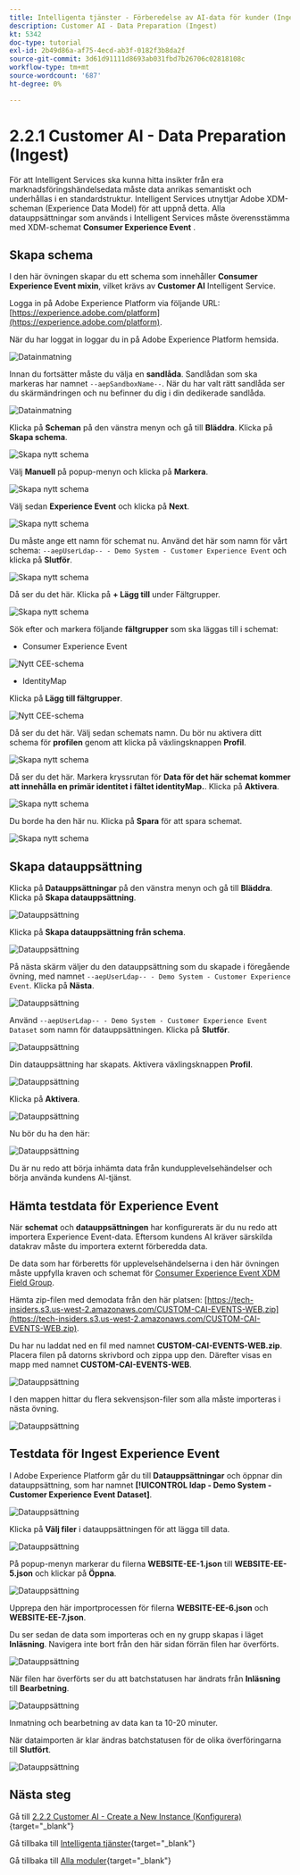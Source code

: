 ```yaml
---
title: Intelligenta tjänster - Förberedelse av AI-data för kunder (Ingest)
description: Customer AI - Data Preparation (Ingest)
kt: 5342
doc-type: tutorial
exl-id: 2b49d86a-af75-4ecd-ab3f-0182f3b8da2f
source-git-commit: 3d61d91111d8693ab031fbd7b26706c02818108c
workflow-type: tm+mt
source-wordcount: '687'
ht-degree: 0%

---
```


# 2.2.1 Customer AI - Data Preparation (Ingest)

För att Intelligent Services ska kunna hitta insikter från era marknadsföringshändelsedata måste data anrikas semantiskt och underhållas i en standardstruktur. Intelligent Services utnyttjar Adobe XDM-scheman (Experience Data Model) för att uppnå detta.
Alla datauppsättningar som används i Intelligent Services måste överensstämma med XDM-schemat **Consumer Experience Event** .

## Skapa schema

I den här övningen skapar du ett schema som innehåller **Consumer Experience Event mixin**, vilket krävs av **Customer AI** Intelligent Service.

Logga in på Adobe Experience Platform via följande URL: [https://experience.adobe.com/platform](https://experience.adobe.com/platform).

När du har loggat in loggar du in på Adobe Experience Platform hemsida.

![Datainmatning](../../datacollection/dc1.2/images/home.png)

Innan du fortsätter måste du välja en **sandlåda**. Sandlådan som ska markeras har namnet ``--aepSandboxName--``. När du har valt rätt sandlåda ser du skärmändringen och nu befinner du dig i din dedikerade sandlåda.

![Datainmatning](../../datacollection/dc1.2/images/sb1.png)

Klicka på **Scheman** på den vänstra menyn och gå till **Bläddra**. Klicka på **Skapa schema**.

![Skapa nytt schema](./images/createschemabutton.png)

Välj **Manuell** på popup-menyn och klicka på **Markera**.

![Skapa nytt schema](./images/schmanual.png)

Välj sedan **Experience Event** och klicka på **Next**.

![Skapa nytt schema](./images/xdmee.png)

Du måste ange ett namn för schemat nu. Använd det här som namn för vårt schema: `--aepUserLdap-- - Demo System - Customer Experience Event` och klicka på **Slutför**.

![Skapa nytt schema](./images/schname.png)

Då ser du det här. Klicka på **+ Lägg till** under Fältgrupper.

![Skapa nytt schema](./images/xdmee1.png)

Sök efter och markera följande **fältgrupper** som ska läggas till i schemat:

- Consumer Experience Event

![Nytt CEE-schema](./images/cee1.png)

- IdentityMap

Klicka på **Lägg till fältgrupper**.

![Nytt CEE-schema](./images/cee2.png)

Då ser du det här. Välj sedan schemats namn. Du bör nu aktivera ditt schema för **profilen** genom att klicka på växlingsknappen **Profil**.

![Skapa nytt schema](./images/xdmee3.png)

Då ser du det här. Markera kryssrutan för **Data för det här schemat kommer att innehålla en primär identitet i fältet identityMap.**. Klicka på **Aktivera**.

![Skapa nytt schema](./images/xdmee4.png)

Du borde ha den här nu. Klicka på **Spara** för att spara schemat.

![Skapa nytt schema](./images/xdmee5.png)

## Skapa datauppsättning

Klicka på **Datauppsättningar** på den vänstra menyn och gå till **Bläddra**. Klicka på **Skapa datauppsättning**.

![Datauppsättning](./images/createds.png)

Klicka på **Skapa datauppsättning från schema**.

![Datauppsättning](./images/createdatasetfromschema.png)

På nästa skärm väljer du den datauppsättning som du skapade i föregående övning, med namnet `--aepUserLdap-- - Demo System - Customer Experience Event`. Klicka på **Nästa**.

![Datauppsättning](./images/createds1.png)

Använd `--aepUserLdap-- - Demo System - Customer Experience Event Dataset` som namn för datauppsättningen. Klicka på **Slutför**.

![Datauppsättning](./images/createds2.png)

Din datauppsättning har skapats. Aktivera växlingsknappen **Profil**.

![Datauppsättning](./images/createds3.png)

Klicka på **Aktivera**.

![Datauppsättning](./images/createds4.png)

Nu bör du ha den här:

![Datauppsättning](./images/createds5.png)

Du är nu redo att börja inhämta data från kundupplevelsehändelser och börja använda kundens AI-tjänst.

## Hämta testdata för Experience Event

När **schemat** och **datauppsättningen** har konfigurerats är du nu redo att importera Experience Event-data. Eftersom kundens AI kräver särskilda datakrav måste du importera externt förberedda data.

De data som har förberetts för upplevelsehändelserna i den här övningen måste uppfylla kraven och schemat för [Consumer Experience Event XDM Field Group](https://github.com/adobe/xdm/blob/797cf4930d5a80799a095256302675b1362c9a15/docs/reference/context/experienceevent-consumer.schema.md).

Hämta zip-filen med demodata från den här platsen: [https://tech-insiders.s3.us-west-2.amazonaws.com/CUSTOM-CAI-EVENTS-WEB.zip](https://tech-insiders.s3.us-west-2.amazonaws.com/CUSTOM-CAI-EVENTS-WEB.zip).

Du har nu laddat ned en fil med namnet **CUSTOM-CAI-EVENTS-WEB.zip**. Placera filen på datorns skrivbord och zippa upp den. Därefter visas en mapp med namnet **CUSTOM-CAI-EVENTS-WEB**.

![Datauppsättning](./images/ingest.png)

I den mappen hittar du flera sekvensjson-filer som alla måste importeras i nästa övning.

![Datauppsättning](./images/ingest1a.png)

## Testdata för Ingest Experience Event

I Adobe Experience Platform går du till **Datauppsättningar** och öppnar din datauppsättning, som har namnet **[!UICONTROL ldap - Demo System - Customer Experience Event Dataset]**.

![Datauppsättning](./images/ingest1.png)

Klicka på **Välj filer** i datauppsättningen för att lägga till data.

![Datauppsättning](./images/ingest2.png)

På popup-menyn markerar du filerna **WEBSITE-EE-1.json** till **WEBSITE-EE-5.json** och klickar på **Öppna**.

![Datauppsättning](./images/ingest3.png)

Upprepa den här importprocessen för filerna **WEBSITE-EE-6.json** och **WEBSITE-EE-7.json**.

Du ser sedan de data som importeras och en ny grupp skapas i läget **Inläsning**. Navigera inte bort från den här sidan förrän filen har överförts.

![Datauppsättning](./images/ingest4.png)

När filen har överförts ser du att batchstatusen har ändrats från **Inläsning** till **Bearbetning**.

![Datauppsättning](./images/ingest5.png)

Inmatning och bearbetning av data kan ta 10-20 minuter.

När dataimporten är klar ändras batchstatusen för de olika överföringarna till **Slutfört**.

![Datauppsättning](./images/ingest7.png)

## Nästa steg

Gå till [2.2.2 Customer AI - Create a New Instance (Konfigurera)](./ex2.md){target="_blank"}

Gå tillbaka till [Intelligenta tjänster](./intelligent-services.md){target="_blank"}

Gå tillbaka till [Alla moduler](./../../../../overview.md){target="_blank"}
